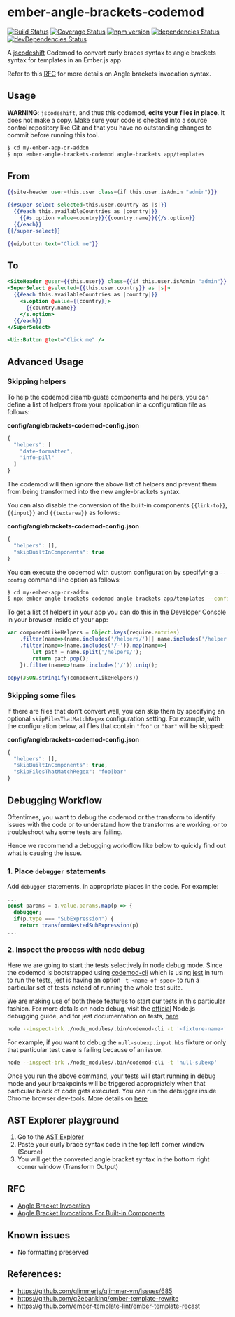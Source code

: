 # ember-angle-brackets-codemod

[![Build Status](https://travis-ci.org/rajasegar/ember-angle-brackets-codemod.svg?branch=master)](https://travis-ci.org/rajasegar/ember-angle-brackets-codemod) 
[![Coverage Status](https://coveralls.io/repos/github/rajasegar/ember-angle-brackets-codemod/badge.svg?branch=master)](https://coveralls.io/github/rajasegar/ember-angle-brackets-codemod?branch=master)
[![npm version](http://img.shields.io/npm/v/ember-angle-brackets-codemod.svg?style=flat)](https://npmjs.org/package/ember-angle-brackets-codemod "View this project on npm")
[![dependencies Status](https://david-dm.org/rajasegar/ember-angle-brackets-codemod/status.svg)](https://david-dm.org/rajasegar/ember-angle-brackets-codemod)
[![devDependencies Status](https://david-dm.org/rajasegar/ember-angle-brackets-codemod/dev-status.svg)](https://david-dm.org/rajasegar/ember-angle-brackets-codemod?type=dev)

A [jscodeshift](https://github.com/facebook/jscodeshift) Codemod to convert curly braces syntax to angle brackets syntax for templates
in an Ember.js app

Refer to this [RFC](https://github.com/emberjs/rfcs/blob/master/text/0311-angle-bracket-invocation.md) for more details on Angle brackets invocation syntax.

## Usage 

**WARNING**: `jscodeshift`, and thus this codemod, **edits your files in place**.
It does not make a copy. Make sure your code is checked into a source control
repository like Git and that you have no outstanding changes to commit before
running this tool.

```sh
$ cd my-ember-app-or-addon
$ npx ember-angle-brackets-codemod angle-brackets app/templates
```

## From
```hbs
{{site-header user=this.user class=(if this.user.isAdmin "admin")}}

{{#super-select selected=this.user.country as |s|}}
  {{#each this.availableCountries as |country|}}
    {{#s.option value=country}}{{country.name}}{{/s.option}}
  {{/each}}
{{/super-select}}

{{ui/button text="Click me"}}
```

## To
```hbs
<SiteHeader @user={{this.user}} class={{if this.user.isAdmin "admin"}} />
<SuperSelect @selected={{this.user.country}} as |s|>
  {{#each this.availableCountries as |country|}}
    <s.option @value={{country}}>
      {{country.name}}
    </s.option>
  {{/each}}
</SuperSelect>

<Ui::Button @text="Click me" />
```

## Advanced Usage

### Skipping helpers

To help the codemod disambiguate components and helpers, you can define a list of helpers from your application in a configuration file as follows:

**config/anglebrackets-codemod-config.json**

```js
{
  "helpers": [
    "date-formatter", 
    "info-pill"
  ]
}
```
The codemod will then ignore the above list of helpers and prevent them from being transformed into the new angle-brackets syntax.

You can also disable the conversion of the built-in components `{{link-to}}`, `{{input}}` and `{{textarea}}` as follows:

**config/anglebrackets-codemod-config.json**

```js
{
  "helpers": [],
  "skipBuiltInComponents": true
}
```

You can execute the codemod with custom configuration by specifying a `--config` command line option as follows:

```sh
$ cd my-ember-app-or-addon
$ npx ember-angle-brackets-codemod angle-brackets app/templates --config ./config/anglebrackets-codemod-config.json
```

To get a list of helpers in your app you can do this in the Developer Console in your browser inside of your app:
```js
var componentLikeHelpers = Object.keys(require.entries)
    .filter(name=>(name.includes('/helpers/')|| name.includes('/helper')))
    .filter(name=>!name.includes('/-')).map(name=>{
        let path = name.split('/helpers/');
        return path.pop();
    }).filter(name=>!name.includes('/')).uniq();

copy(JSON.stringify(componentLikeHelpers))
```

### Skipping some files

If there are files that don't convert well, you can skip them by specifying an optional `skipFilesThatMatchRegex` configuration setting. For example, with the configuration below, all files that contain `"foo"` or `"bar"` will be skipped:

**config/anglebrackets-codemod-config.json**

```js
{
  "helpers": [],
  "skipBuiltInComponents": true,
  "skipFilesThatMatchRegex": "foo|bar"
}
```

## Debugging Workflow
Oftentimes, you want to debug the codemod or the transform to identify issues with the code or to understand
how the transforms are working, or to troubleshoot why some tests are failing. 

Hence we recommend a debugging work-flow like below to quickly find out what is causing the issue.

### 1. Place `debugger` statements
Add `debugger` statements, in appropriate places in the code. For example:

```js
...
const params = a.value.params.map(p => {
  debugger;
  if(p.type === "SubExpression") {
    return transformNestedSubExpression(p)
...
```

### 2. Inspect the process with node debug
Here we are going to start the tests selectively in node debug mode. Since the
codemod is bootstrapped using [codemod-cli](https://github.com/rwjblue/codemod-cli) which is using [jest](https://jestjs.io/) in turn
to run the tests, jest is having an option `-t <name-of-spec>` to run a particular 
set of tests instead of running the whole test suite.

We are making use of both these features to start our tests in this particular fashion.
For more details on node debug, visit the [official](https://nodejs.org/en/docs/guides/debugging-getting-started/) 
Node.js debugging guide, and for jest documentation on tests, [here](https://jestjs.io/docs/en/cli)

```sh
node --inspect-brk ./node_modules/.bin/codemod-cli -t '<fixture-name>'
```

For example, if you want to debug the `null-subexp.input.hbs` fixture or only that particular test case is failing
because of an issue.

```sh
node --inspect-brk ./node_modules/.bin/codemod-cli -t 'null-subexp'
```

Once you run the above command, your tests will start running in debug mode and your breakpoints will be
triggered appropriately when that particular block of code gets executed. You can run the debugger inside
Chrome browser dev-tools. More details on [here](https://developers.google.com/web/tools/chrome-devtools/javascript/)


## AST Explorer playground

1. Go to the [AST Explorer](https://astexplorer.net/#/gist/b128d5545d7ccc52400b922f3b5010b4/642c6a8d3cc021257110bcf6b1714d1065891aec)
2. Paste your curly brace syntax code in the top left corner window (Source)
3. You will get the converted angle bracket syntax in the bottom right corner window (Transform Output)


## RFC
- [Angle Bracket Invocation](https://github.com/emberjs/rfcs/blob/master/text/0311-angle-bracket-invocation.md)
- [Angle Bracket Invocations For Built-in Components](https://github.com/emberjs/rfcs/blob/32a25b31d67d67bc7581dd0bead559063b06f076/text/0459-angle-bracket-built-in-components.md)


## Known issues
- No formatting preserved

## References:
 - https://github.com/glimmerjs/glimmer-vm/issues/685
 - https://github.com/q2ebanking/ember-template-rewrite
 - https://github.com/ember-template-lint/ember-template-recast
